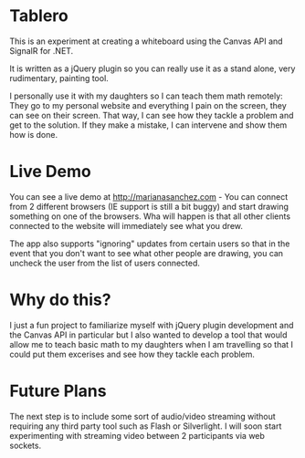 Tablero
=======

This is an experiment at creating a whiteboard using the Canvas API and SignalR for .NET. 

It is written as a jQuery plugin so you can really use it as a stand alone, very rudimentary, painting tool.

I personally use it with my daughters so I can teach them math remotely: They go to my personal website and everything
I pain on the screen, they can see on their screen. That way, I can see how they tackle a problem and get to the solution.
If they make a mistake, I can intervene and show them how is done.


Live Demo
========

You can see a live demo at http://marianasanchez.com - You can connect from 2 different browsers (IE support is still a bit buggy) and start drawing something on one of the browsers. Wha will happen is that all other clients connected to the website will immediately see what you drew. 

The app also supports "ignoring" updates from certain users so that in the event that you don't want to see what other people are drawing, you can uncheck the user from the list of users connected. 

Why do this?
=========

I just a fun project to familiarize myself with jQuery plugin development and the Canvas API in particular but I also wanted to develop a tool that would allow me to teach basic math to my daughters when I am travelling so that I could put them excerises and see how they tackle each problem. 


Future Plans
==========

The next step is to include some sort of audio/video streaming without requiring any third party tool such as Flash or Silverlight. I will soon start experimenting with streaming video between 2 participants via web sockets.
